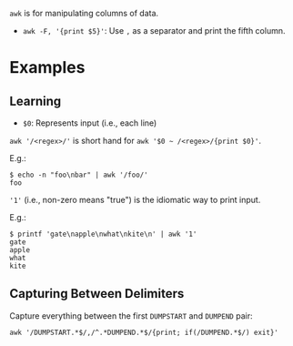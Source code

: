 `awk` is for manipulating columns of data.

- `awk -F, '{print $5}'`: Use `,` as a separator and print the fifth column.

# Examples

## Learning

- `$0`: Represents input (i.e., each line)

`awk '/<regex>/'` is short hand for `awk '$0 ~ /<regex>/{print $0}'`.

E.g.:

```
$ echo -n "foo\nbar" | awk '/foo/'
foo
```

`'1'` (i.e., non-zero means "true") is the idiomatic way to print input.

E.g.:

```
$ printf 'gate\napple\nwhat\nkite\n' | awk '1'
gate
apple
what
kite
```

## Capturing Between Delimiters

Capture everything between the first `DUMPSTART` and `DUMPEND` pair:

```
awk '/DUMPSTART.*$/,/^.*DUMPEND.*$/{print; if(/DUMPEND.*$/) exit}'
```
